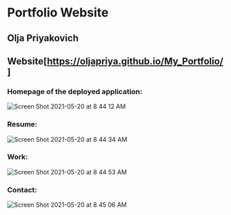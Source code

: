 # Portfolio Website
## Olja Priyakovich 
## Website[https://oljapriya.github.io/My_Portfolio/]

### Homepage of the deployed application:
![Screen Shot 2021-05-20 at 8 44 12 AM](https://user-images.githubusercontent.com/79331882/118981003-e1f9e780-b947-11eb-848b-90e1dc4968b7.png)
### Resume:
![Screen Shot 2021-05-20 at 8 44 34 AM](https://user-images.githubusercontent.com/79331882/118981024-e6be9b80-b947-11eb-9809-02b848fed8c7.png)
### Work:
![Screen Shot 2021-05-20 at 8 44 53 AM](https://user-images.githubusercontent.com/79331882/118981036-ea522280-b947-11eb-856d-aef920aa0a2f.png)
### Contact: 
![Screen Shot 2021-05-20 at 8 45 06 AM](https://user-images.githubusercontent.com/79331882/118981050-ede5a980-b947-11eb-8654-9a9706e48cd3.png)
